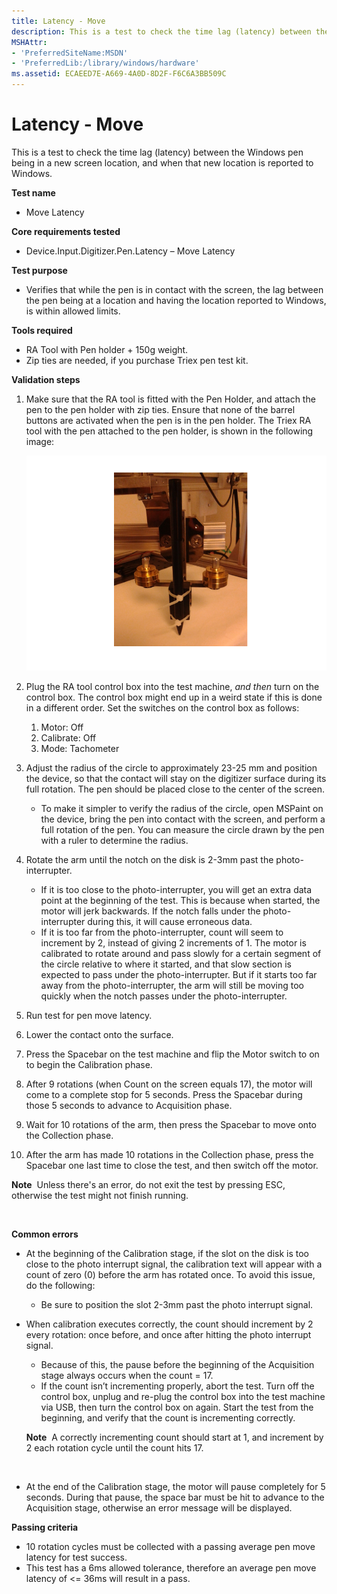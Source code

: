 ```yaml
---
title: Latency - Move
description: This is a test to check the time lag (latency) between the Windows pen being in a new screen location, and when that new location is reported to Windows.
MSHAttr:
- 'PreferredSiteName:MSDN'
- 'PreferredLib:/library/windows/hardware'
ms.assetid: ECAEED7E-A669-4A0D-8D2F-F6C6A3BB509C
---
```


# Latency - Move


This is a test to check the time lag (latency) between the Windows pen being in a new screen location, and when that new location is reported to Windows.

**Test name**

-   Move Latency

**Core requirements tested**

-   Device.Input.Digitizer.Pen.Latency – Move Latency

**Test purpose**

-   Verifies that while the pen is in contact with the screen, the lag between the pen being at a location and having the location reported to Windows, is within allowed limits.

**Tools required**

-   RA Tool with Pen holder + 150g weight.
-   Zip ties are needed, if you purchase Triex pen test kit.

**Validation steps**

1. Make sure that the RA tool is fitted with the Pen Holder, and attach the pen to the pen holder with zip ties. Ensure that none of the barrel buttons are activated when the pen is in the pen holder. The Triex RA tool with the pen attached to the pen holder, is shown in the following image:

    ![image showing the setup for the move latency test for a windows pen device.](../images/pen-test-latmov-stylus.png)

2. Plug the RA tool control box into the test machine, *and then* turn on the control box. The control box might end up in a weird state if this is done in a different order. Set the switches on the control box as follows:
    1. Motor: Off
    2. Calibrate: Off
    3. Mode: Tachometer
3. Adjust the radius of the circle to approximately 23-25 mm and position the device, so that the contact will stay on the digitizer surface during its full rotation. The pen should be placed close to the center of the screen.
    -   To make it simpler to verify the radius of the circle, open MSPaint on the device, bring the pen into contact with the screen, and perform a full rotation of the pen. You can measure the circle drawn by the pen with a ruler to determine the radius.

4. Rotate the arm until the notch on the disk is 2-3mm past the photo-interrupter.
    -   If it is too close to the photo-interrupter, you will get an extra data point at the beginning of the test. This is because when started, the motor will jerk backwards. If the notch falls under the photo-interrupter during this, it will cause erroneous data.
    -   If it is too far from the photo-interrupter, count will seem to increment by 2, instead of giving 2 increments of 1. The motor is calibrated to rotate around and pass slowly for a certain segment of the circle relative to where it started, and that slow section is expected to pass under the photo-interrupter. But if it starts too far away from the photo-interrupter, the arm will still be moving too quickly when the notch passes under the photo-interrupter.

5. Run test for pen move latency.

6. Lower the contact onto the surface.

7. Press the Spacebar on the test machine and flip the Motor switch to on to begin the Calibration phase.

8. After 9 rotations (when Count on the screen equals 17), the motor will come to a complete stop for 5 seconds. Press the Spacebar during those 5 seconds to advance to Acquisition phase.

9. Wait for 10 rotations of the arm, then press the Spacebar to move onto the Collection phase.

10. After the arm has made 10 rotations in the Collection phase, press the Spacebar one last time to close the test, and then switch off the motor.

**Note**  Unless there's an error, do not exit the test by pressing ESC, otherwise the test might not finish running.

 

**Common errors**

-   At the beginning of the Calibration stage, if the slot on the disk is too close to the photo interrupt signal, the calibration text will appear with a count of zero (0) before the arm has rotated once. To avoid this issue, do the following:
    + Be sure to position the slot 2-3mm past the photo interrupt signal.
-   When calibration executes correctly, the count should increment by 2 every rotation: once before, and once after hitting the photo interrupt signal.
    + Because of this, the pause before the beginning of the Acquisition stage always occurs when the count = 17.
    + If the count isn’t incrementing properly, abort the test. Turn off the control box, unplug and re-plug the control box into the test machine via USB, then turn the control box on again. Start the test from the beginning, and verify that the count is incrementing correctly.
    
    **Note**  A correctly incrementing count should start at 1, and increment by 2 each rotation cycle until the count hits 17.

     

-   At the end of the Calibration stage, the motor will pause completely for 5 seconds. During that pause, the space bar must be hit to advance to the Acquisition stage, otherwise an error message will be displayed.

**Passing criteria**

-   10 rotation cycles must be collected with a passing average pen move latency for test success.
-   This test has a 6ms allowed tolerance, therefore an average pen move latency of &lt;= 36ms will result in a pass.
